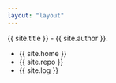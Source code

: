 ```yaml
---
layout: "layout"
---
```


{{ site.title }} - {{ site.author }}.

- {{ site.home }} 
- {{ site.repo }}
- {{ site.log }}
